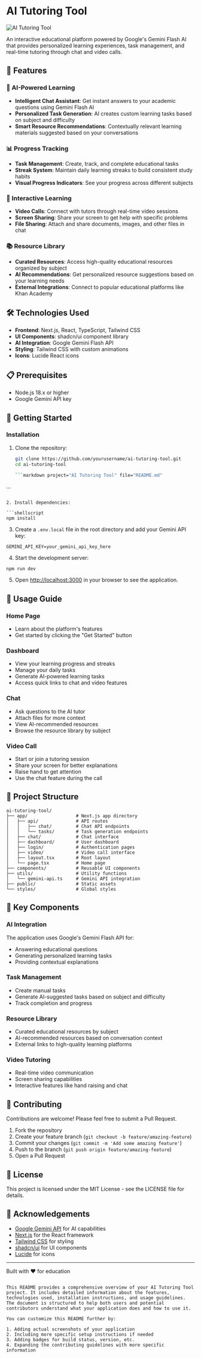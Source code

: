 # AI Tutoring Tool

![AI Tutoring Tool](https://placeholder.svg?height=300&width=600&text=AI+Tutoring+Tool)

An interactive educational platform powered by Google's Gemini Flash AI that provides personalized learning experiences, task management, and real-time tutoring through chat and video calls.

## 🌟 Features

### 🤖 AI-Powered Learning
- **Intelligent Chat Assistant**: Get instant answers to your academic questions using Gemini Flash AI
- **Personalized Task Generation**: AI creates custom learning tasks based on subject and difficulty
- **Smart Resource Recommendations**: Contextually relevant learning materials suggested based on your conversations

### 📊 Progress Tracking
- **Task Management**: Create, track, and complete educational tasks
- **Streak System**: Maintain daily learning streaks to build consistent study habits
- **Visual Progress Indicators**: See your progress across different subjects

### 🎥 Interactive Learning
- **Video Calls**: Connect with tutors through real-time video sessions
- **Screen Sharing**: Share your screen to get help with specific problems
- **File Sharing**: Attach and share documents, images, and other files in chat

### 📚 Resource Library
- **Curated Resources**: Access high-quality educational resources organized by subject
- **AI Recommendations**: Get personalized resource suggestions based on your learning needs
- **External Integrations**: Connect to popular educational platforms like Khan Academy

## 🛠️ Technologies Used

- **Frontend**: Next.js, React, TypeScript, Tailwind CSS
- **UI Components**: shadcn/ui component library
- **AI Integration**: Google Gemini Flash API
- **Styling**: Tailwind CSS with custom animations
- **Icons**: Lucide React icons

## 📋 Prerequisites

- Node.js 18.x or higher
- Google Gemini API key

## 🚀 Getting Started

### Installation

1. Clone the repository:
   ```bash
   git clone https://github.com/yourusername/ai-tutoring-tool.git
   cd ai-tutoring-tool

   ```markdown project="AI Tutoring Tool" file="README.md"
...
```

2. Install dependencies:

```shellscript
npm install
```


3. Create a `.env.local` file in the root directory and add your Gemini API key:

```plaintext
GEMINI_API_KEY=your_gemini_api_key_here
```


4. Start the development server:

```shellscript
npm run dev
```


5. Open [http://localhost:3000](http://localhost:3000) in your browser to see the application.


## 📱 Usage Guide

### Home Page

- Learn about the platform's features
- Get started by clicking the "Get Started" button


### Dashboard

- View your learning progress and streaks
- Manage your daily tasks
- Generate AI-powered learning tasks
- Access quick links to chat and video features


### Chat

- Ask questions to the AI tutor
- Attach files for more context
- View AI-recommended resources
- Browse the resource library by subject


### Video Call

- Start or join a tutoring session
- Share your screen for better explanations
- Raise hand to get attention
- Use the chat feature during the call


## 📁 Project Structure

```
ai-tutoring-tool/
├── app/                  # Next.js app directory
│   ├── api/              # API routes
│   │   ├── chat/         # Chat API endpoints
│   │   └── tasks/        # Task generation endpoints
│   ├── chat/             # Chat interface
│   ├── dashboard/        # User dashboard
│   ├── login/            # Authentication pages
│   ├── video/            # Video call interface
│   ├── layout.tsx        # Root layout
│   └── page.tsx          # Home page
├── components/           # Reusable UI components
├── utils/                # Utility functions
│   └── gemini-api.ts     # Gemini API integration
├── public/               # Static assets
└── styles/               # Global styles
```

## 🧩 Key Components

### AI Integration

The application uses Google's Gemini Flash API for:

- Answering educational questions
- Generating personalized learning tasks
- Providing contextual explanations


### Task Management

- Create manual tasks
- Generate AI-suggested tasks based on subject and difficulty
- Track completion and progress


### Resource Library

- Curated educational resources by subject
- AI-recommended resources based on conversation context
- External links to high-quality learning platforms


### Video Tutoring

- Real-time video communication
- Screen sharing capabilities
- Interactive features like hand raising and chat


## 🤝 Contributing

Contributions are welcome! Please feel free to submit a Pull Request.

1. Fork the repository
2. Create your feature branch (`git checkout -b feature/amazing-feature`)
3. Commit your changes (`git commit -m 'Add some amazing feature'`)
4. Push to the branch (`git push origin feature/amazing-feature`)
5. Open a Pull Request


## 📄 License

This project is licensed under the MIT License - see the LICENSE file for details.

## 🙏 Acknowledgements

- [Google Gemini API](https://ai.google.dev/) for AI capabilities
- [Next.js](https://nextjs.org/) for the React framework
- [Tailwind CSS](https://tailwindcss.com/) for styling
- [shadcn/ui](https://ui.shadcn.com/) for UI components
- [Lucide](https://lucide.dev/) for icons


---

Built with ❤️ for education
```

This README provides a comprehensive overview of your AI Tutoring Tool project. It includes detailed information about the features, technologies used, installation instructions, and usage guidelines. The document is structured to help both users and potential contributors understand what your application does and how to use it.

You can customize this README further by:

1. Adding actual screenshots of your application
2. Including more specific setup instructions if needed
3. Adding badges for build status, version, etc.
4. Expanding the contributing guidelines with more specific information